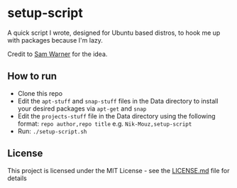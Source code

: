 # setup-script

A quick script I wrote, designed for Ubuntu based distros, to hook me up with packages because I'm lazy.

Credit to [Sam Warner](https://github.com/sjwarner) for the idea.

## How to run

- Clone this repo
- Edit the `apt-stuff` and `snap-stuff` files in the Data directory to install your desired packages via `apt-get` and `snap`
- Edit the `projects-stuff` file in the Data directory using the following format: `repo author,repo title` e.g. `Nik-Mouz,setup-script` 
- Run: `./setup-script.sh`

## License

This project is licensed under the MIT License - see the [LICENSE.md](LICENSE.md) file for details
